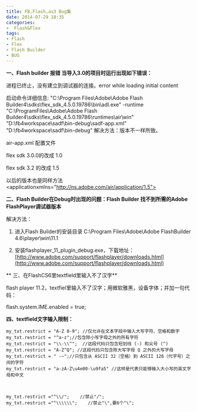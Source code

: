```yaml
---
title: FB,Flash,as3 Bug集
date: 2014-07-29 10:35
categories:
-  Flash&Flex
tags:
- Flash
- Flex
- Flash Builder
- BUG
---
```

<!-- more -->
<div id="sina_keyword_ad_area2" class="articalContent   ">


**一、Flash builder 报错 <span>当导入3.0的项目时运行出现如下错误：</span>**

<span>进程已终止，没有建立到调试器的连接。<span>error while loading initial content</span></span>

<span><span>启动命令详细信息: "C:\Program Files\Adobe\Adobe Flash Builder4\sdks\flex_sdk_4.5.0.19786\bin\adl.exe" -runtime "C:\ProgramFiles\Adobe\Adobe Flash Builder4\sdks\flex_sdk_4.5.0.19786\runtimes\air\win" "D:\fb4workspace\sadf\bin-debug\sadf-app.xml" "D:\fb4workspace\sadf\bin-debug"<span><span style="font-family: Tahoma"> 解决方法：</span><span>版本不一样所致。</span></span></span></span>

<span><span><span><span>air-app.xml 配置文件</span></span></span></span>

<span><span><span><span>flex sdk 3.0.0的改成 1.0</span></span></span></span>

<span><span><span><span>flex sdk 3.2 的改成 1.5</span></span></span></span>

<span><span><span><span>以后的版本也是同样方法
</span><span><span><span><span><span><span><applicationxmlns="http://ns.adobe.com/air/application/1.5"></span></span></span></span></span></span></span></span></span>

<span><span><span><span><span>
**二、<span><span><span><span><span>Flash Builder在Debug时出现的问题：Flash Builder 找不到所需的Adobe FlashPlayer调试器版本</span></span></span></span></span>**</span></span></span></span></span>

解决方法：

1. 进入Flash Builder的安装目录 C:\Program Files\Adobe\Adobe FlashBuilder 4.6\player\win\11.1

2. 安装flashplayer_11_plugin_debug.exe，下载地址：[http://www.adobe.com/support/flashplayer/downloads.html](http://www.adobe.com/support/flashplayer/downloads.html)

**
三、在FlashCS6里textfield里输入不了汉字**

flash player 11.2，textfiel里输入不了汉字；用微软雅黑，设备字体；并加一句代码：

flash.system.IME.enabled = true;


**四、textfield文字输入限制：**

    my_txt.restrict = "A-Z 0-9"; //仅允许在文本字段中输入大写字符、空格和数字     
    my_txt.restrict = "^a-z";//包含除小写字母之外的所有字符     
    my_txt.restrict = "\\-\\^";  //这段代码只包含短划线 (-) 和尖号 (^)     
    my_txt.restrict = "A-Z^Q"; //这段代码只包含除大写字母 Q 之外的大写字母     
    my_txt.restrict = " -~";//只包含从 ASCII 32（空格）到 ASCII 126（代字号）之间的字符     
    my_txt.restrict = "a-zA-Z\u4e00-\u9fa5" //这样是代表只能够输入大小写的英文字母和中文

 

    my_txt.restrict ="^\\/";    //禁止"/";  
    my_txt.restrict ="^\\\\\\";    //禁止"\",要6个"\";

</div>